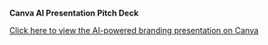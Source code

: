 **Canva AI Presentation Pitch Deck**

[Click here to view the AI-powered branding presentation on Canva](https://www.canva.com/design/DAGtobWk2LI/axxZ9qdjthJbKpxWrfEFtw/edit?utm_content=DAGtobWk2LI&utm_campaign=designshare&utm_medium=link2&utm_source=sharebutton)

